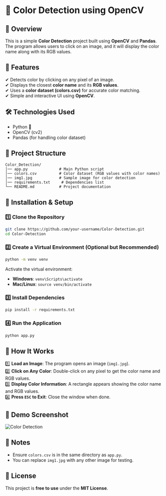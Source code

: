 # 🎨 Color Detection using OpenCV  

## 📌 Overview  
This is a simple **Color Detection** project built using **OpenCV** and **Pandas**. The program allows users to click on an image, and it will display the color name along with its RGB values.  

## 🚀 Features  
✔ Detects color by clicking on any pixel of an image.  
✔ Displays the closest **color name** and its **RGB values**.  
✔ Uses a **color dataset (colors.csv)** for accurate color matching.  
✔ Simple and interactive UI using **OpenCV**.  

## 🛠️ Technologies Used  
- Python 🐍  
- OpenCV (cv2)  
- Pandas (for handling color dataset)  

## 📂 Project Structure  
```
Color_Detection/
│── app.py              # Main Python script
│── colors.csv          # Color dataset (RGB values with color names)
│── img1.jpg            # Sample image for color detection
│── requirements.txt     # Dependencies list
└── README.md           # Project documentation
```

## 🔧 Installation & Setup  
### 1️⃣ **Clone the Repository**  
```sh
git clone https://github.com/your-username/Color-Detection.git
cd Color-Detection
```

### 2️⃣ **Create a Virtual Environment (Optional but Recommended)**  
```sh
python -m venv venv
```
Activate the virtual environment:  
- **Windows**: `venv\Scripts\activate`  
- **Mac/Linux**: `source venv/bin/activate`  

### 3️⃣ **Install Dependencies**  
```sh
pip install -r requirements.txt
```

### 4️⃣ **Run the Application**  
```sh
python app.py
```

## 📌 How It Works  
1️⃣ **Load an Image**: The program opens an image (`img1.jpg`).  
2️⃣ **Click on Any Color**: Double-click on any pixel to get the color name and RGB values.  
3️⃣ **Display Color Information**: A rectangle appears showing the color name and RGB values.  
4️⃣ **Press `ESC` to Exit**: Close the window when done.  

## 📸 Demo Screenshot  
![Color Detection](https://via.placeholder.com/600x300.png?text=Demo+Screenshot)  

## 📝 Notes  
- Ensure `colors.csv` is in the same directory as `app.py`.  
- You can replace `img1.jpg` with any other image for testing.  

## 📜 License  
This project is **free to use** under the **MIT License**.  

